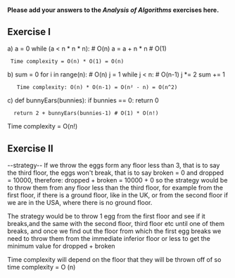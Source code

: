 #### Please add your answers to the ***Analysis of  Algorithms*** exercises here.

## Exercise I

a)
a = 0
   while (a < n * n * n): # O(n)
     a = a + n * n # O(1)

     Time complexity = O(n) * O(1) = O(n)

b)
sum = 0
   for i in range(n): # O(n)
     j = 1
     while j < n: # O(n-1)
       j *= 2
       sum += 1

       Time complexity: O(n) * O(n-1) = O(n² - n) = O(n^2)


c)
def bunnyEars(bunnies):
      if bunnies == 0:
        return 0

      return 2 + bunnyEars(bunnies-1) # O(1) * O(n!)

Time complexity = O(n!)

## Exercise II





--strategy--
If we throw the eggs form any floor less than 3, that is to say the third floor, the eggs won't break, that is to say broken = 0 and dropped = 10000, therefore: dropped + broken = 10000 + 0 so the strategy would be to throw them from any floor less than the third floor, for example from the first floor, if there is a ground floor, like in the UK, or from the second floor if we are in the USA, where there is no ground floor.

The strategy would be to throw 1 egg from the first floor and see if it breaks,and the same with the second floor, third floor etc until one of them breaks, and once we find out the floor from which the first egg breaks we need to throw them from the immediate inferior floor or less to get the minimum value for dropped + broken

Time complexity will depend on the floor that they will be thrown off of so time complexity = O (n)
